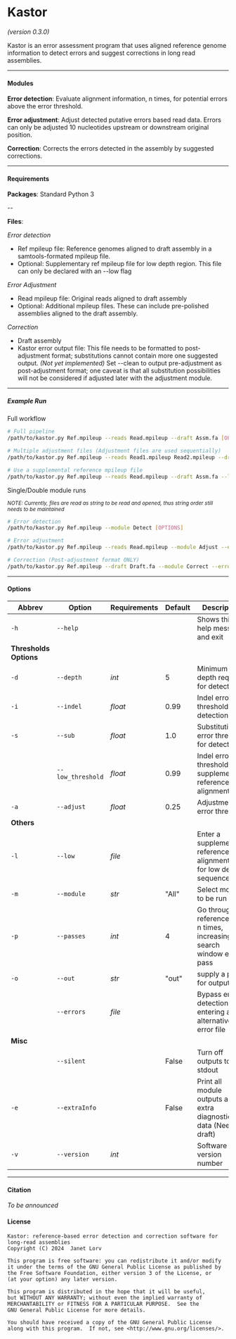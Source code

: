 # Kastor 
*(version 0.3.0)* 

Kastor is an error assessment program that uses aligned reference genome information to detect errors and suggest 
corrections in long read assemblies.

--- 

#### Modules
**Error detection**: Evaluate alignment information, n times, for potential errors above the error threshold. 

**Error adjustment**: Adjust detected putative errors based read data. Errors can only be adjusted 10 nucleotides 
upstream or downstream original position.  

**Correction**: Corrects the errors detected in the assembly by suggested corrections.
  
***

#### Requirements

**Packages**: Standard Python 3

--

**Files**: 

*Error detection*
- Ref mpileup file: Reference genomes aligned to draft assembly in a samtools-formated mpileup file.
- Optional: Supplementary ref mpileup file for low depth region. This file can only be declared with an --low 
flag

*Error Adjustment*
- Read mpileup file: Original reads aligned to draft assembly
- Optional: Additional mpileup  files. These can include pre-polished assemblies aligned to the draft assembly.

*Correction*
- Draft assembly
- Kastor error output file: This file needs to be formatted to post-adjustment format; substitutions cannot contain 
more one suggested output. *(Not yet implemented)* Set --clean to output pre-adjustment as post-adjustment format;
one caveat is that all substitution possibilities will not be considered if adjusted later with the adjustment 
module.  

---

##### Example Run

Full workflow
```bash
# Full pipeline
/path/to/kastor.py Ref.mpileup --reads Read.mpileup --draft Assm.fa [OPTIONS]

# Multiple adjustment files (Adjustment files are used sequentially)
/path/to/kastor.py Ref.mpileup --reads Read1.mpileup Read2.mpileup --draft Assm.fa [OPTIONS]

# Use a supplemental reference mpileup file
/path/to/kastor.py Ref.mpileup --reads Read.mpileup --draft Assm.fa --low supp_ref.mpileup [OPTIONS] 
```

Single/Double module runs 

<sub>*NOTE: Currently, files are read as string to be read and opened, thus string order still needs to be maintained* </sub>
```bash
# Error detection
/path/to/kastor.py Ref.mpileup --module Detect [OPTIONS]

# Error adjustment
/path/to/kastor.py Ref.mpileup --reads Read.mpileup --module Adjust --errors kastor_out.err [OPTIONS]

# Correction (Post-adjustment format ONLY)
/path/to/kastor.py Ref.mpileup --draft Draft.fa --module Correct --errors kastor_out.err [OPTIONS]
```
---

#### Options

|Abbrev|Option           |Requirements|Default|Description                                                            |
|------|-----------------|------------|-------|-----------------------------------------------------------------------|
|`-h`  | `--help`        |            |       | Shows this help message and exit                                      |
|**Thresholds Options**                                                                                               |
|`-d`  |`--depth`        | *int*      | 5     | Minimum depth required for detection                                  |
|`-i`  |`--indel`        | *float*    | 0.99  | Indel error threshold for detection                                   |
|`-s`  |`--sub`          | *float*    | 1.0   | Substitution error threshold for detection                            |
|      |`--low_threshold`| *float*    | 0.99  | Indel error threshold for supplementary reference alignment file      |
|`-a`  |`--adjust`       | *float*    | 0.25  | Adjustment error threshold                                            |
|**Others**                                                                                                           |
|`-l`  |`--low`          | *file*     |       | Enter a supplementary reference alignment file for low depth sequences|
|`-m`  |`--module`       | *str*      | "All" | Select module to be run                                               |
|`-p`  |`--passes`       | *int*      | 4     | Go through reference data n times, increasing search window each pass |
|`-o`  |`--out`          | *str*      | "out" | supply a prefix for output files                                      |
|      |`--errors`       | *file*     |       | Bypass error detection by entering an alternative error file          |
|**Misc**                                                                                                             |
|      |`--silent`       |            | False | Turn off outputs to stdout                                            |
|`-e`  |`--extraInfo`    |            | False | Print all module outputs and extra diagnostic data (Needs: draft)     | 
|`-v`  |`--version`      | *int*      |       | Software version number                                               |

---

#### Citation 
*To be announced*
 
#### License
    Kastor: reference-based error detection and correction software for
    long-read assemblies
    Copyright (C) 2024  Janet Lorv

    This program is free software: you can redistribute it and/or modify
    it under the terms of the GNU General Public License as published by
    the Free Software Foundation, either version 3 of the License, or
    (at your option) any later version.

    This program is distributed in the hope that it will be useful,
    but WITHOUT ANY WARRANTY; without even the implied warranty of
    MERCHANTABILITY or FITNESS FOR A PARTICULAR PURPOSE.  See the
    GNU General Public License for more details.

    You should have received a copy of the GNU General Public License
    along with this program.  If not, see <http://www.gnu.org/licenses/>.

